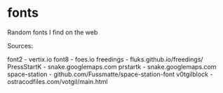 # fonts
Random fonts I find on the web

Sources:

font2 - vertix.io
font8 - foes.io
freedings - fluks.github.io/freedings/
PressStartK - snake.googlemaps.com
prstartk - snake.googlemaps.com
space-station - github.com/Fussmatte/space-station-font
v0tgilblock - ostracodfiles.com/votgil/main.html
